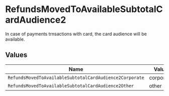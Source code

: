 # RefundsMovedToAvailableSubtotalCardAudience2

In case of payments trnsactions with card, the card audience will be available.


## Values

| Name                                                    | Value                                                   |
| ------------------------------------------------------- | ------------------------------------------------------- |
| `RefundsMovedToAvailableSubtotalCardAudience2Corporate` | corporate                                               |
| `RefundsMovedToAvailableSubtotalCardAudience2Other`     | other                                                   |
